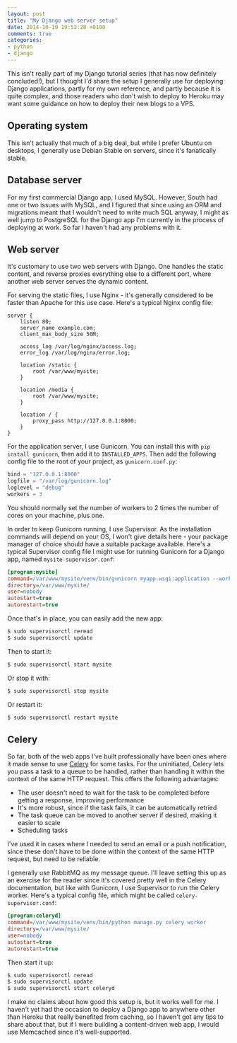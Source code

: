 ```yaml
---
layout: post
title: "My Django web server setup"
date: 2014-10-19 19:52:28 +0100
comments: true
categories: 
- python
- django
---
```


This isn't really part of my Django tutorial series (that has now definitely concluded!), but I thought I'd share the setup I generally use for deploying Django applications, partly for my own reference, and partly because it is quite complex, and those readers who don't wish to deploy to Heroku may want some guidance on how to deploy their new blogs to a VPS.

Operating system
----------------

This isn't actually that much of a big deal, but while I prefer Ubuntu on desktops, I generally use Debian Stable on servers, since it's fanatically stable.

Database server
---------------

For my first commercial Django app, I used MySQL. However, South had one or two issues with MySQL, and I figured that since using an ORM and migrations meant that I wouldn't need to write much SQL anyway, I might as well jump to PostgreSQL for the Django app I'm currently in the process of deploying at work. So far I haven't had any problems with it.

Web server
----------

It's customary to use two web servers with Django. One handles the static content, and reverse proxies everything else to a different port, where another web server serves the dynamic content.

For serving the static files, I use Nginx - it's generally considered to be faster than Apache for this use case. Here's a typical Nginx config file:

```nginx
server {
    listen 80;
    server_name example.com;
    client_max_body_size 50M;

    access_log /var/log/nginx/access.log;
    error_log /var/log/nginx/error.log;

    location /static {
        root /var/www/mysite;
    }

    location /media {
        root /var/www/mysite;
    }

    location / {
        proxy_pass http://127.0.0.1:8000;
    }
}
```

For the application server, I use Gunicorn. You can install this with `pip install gunicorn`, then add it to `INSTALLED_APPS`. Then add the following config file to the root of your project, as `gunicorn.conf.py`:

```python
bind = "127.0.0.1:8000"
logfile = "/var/log/gunicorn.log"
loglevel = "debug"
workers = 3
```

You should normally set the number of workers to 2 times the number of cores on your machine, plus one.

In order to keep Gunicorn running, I use Supervisor. As the installation commands will depend on your OS, I won't give details here - your package manager of choice should have a suitable package available. Here's a typical Supervisor config file I might use for running Gunicorn for a Django app, named `mysite-supervisor.conf`:

```ini
[program:mysite]
command=/var/www/mysite/venv/bin/gunicorn myapp.wsgi:application --workers=3
directory=/var/www/mysite/
user=nobody
autostart=true
autorestart=true
```

Once that's in place, you can easily add the new app:

```bash
$ sudo supervisorctl reread
$ sudo supervisorctl update
```

Then to start it:

```bash
$ sudo supervisorctl start mysite
```

Or stop it with:

```bash
$ sudo supervisorctl stop mysite
```

Or restart it:

```bash
$ sudo supervisorctl restart mysite
```

Celery
------

So far, both of the web apps I've built professionally have been ones where it made sense to use [Celery](http://www.celeryproject.org/) for some tasks. For the uninitiated, Celery lets you pass a task to a queue to be handled, rather than handling it within the context of the same HTTP request. This offers the following advantages:

* The user doesn't need to wait for the task to be completed before getting a response, improving performance
* It's more robust, since if the task fails, it can be automatically retried
* The task queue can be moved to another server if desired, making it easier to scale
* Scheduling tasks

I've used it in cases where I needed to send an email or a push notification, since these don't have to be done within the context of the same HTTP request, but need to be reliable.

I generally use RabbitMQ as my message queue. I'll leave setting this up as an exercise for the reader since it's covered pretty well in the Celery documentation, but like with Gunicorn, I use Supervisor to run the Celery worker. Here's a typical config file, which might be called `celery-supervisor.conf`:

```ini
[program:celeryd]
command=/var/www/mysite/venv/bin/python manage.py celery worker
directory=/var/www/mysite/
user=nobody
autostart=true
autorestart=true
```

Then start it up:

```bash
$ sudo supervisorctl reread
$ sudo supervisorctl update
$ sudo supervisorctl start celeryd
```

I make no claims about how good this setup is, but it works well for me. I haven't yet had the occasion to deploy a Django app to anywhere other than Heroku that really benefited from caching, so I haven't got any tips to share about that, but if I were building a content-driven web app, I would use Memcached since it's well-supported.
